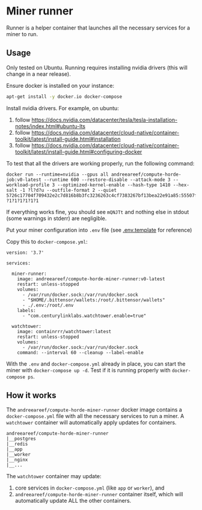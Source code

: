 # Miner runner

Runner is a helper container that launches all the necessary services for a miner to run.

## Usage

Only tested on Ubuntu. Running requires installing nvidia drivers (this will change in a near release).

Ensure docker is installed on your instance:

```bash
apt-get install -y docker.io docker-compose
```

Install nvidia drivers. For example, on ubuntu:

1. follow https://docs.nvidia.com/datacenter/tesla/tesla-installation-notes/index.html#ubuntu-lts
2. follow https://docs.nvidia.com/datacenter/cloud-native/container-toolkit/latest/install-guide.html#installation
3. follow https://docs.nvidia.com/datacenter/cloud-native/container-toolkit/latest/install-guide.html#configuring-docker

To test that all the drivers are working properly, run the following command:

```
docker run --runtime=nvidia --gpus all andreeareef/compute-horde-job:v0-latest --runtime 600 --restore-disable --attack-mode 3 --workload-profile 3 --optimized-kernel-enable --hash-type 1410 --hex-salt -1 ?l?d?u --outfile-format 2 --quiet 5726c17704f709432e2c7d816b8b3fc3236263c4cf7383267bf13bea22e91a85:55507f1971ff79d5 ?1?1?1?1?1?1
```


If everything works fine, you should see `mQNJTt` and nothing else in stdout (some warnings in stderr) 
are negligible.

Put your miner configuration into `.env` file (see [.env.template](.env.template) for reference)

Copy this to `docker-compose.yml`:

```
version: '3.7'

services:

  miner-runner:
    image: andreeareef/compute-horde-miner-runner:v0-latest
    restart: unless-stopped
    volumes:
      - /var/run/docker.sock:/var/run/docker.sock
      - "$HOME/.bittensor/wallets:/root/.bittensor/wallets"
      - ./.env:/root/.env
    labels:
      - "com.centurylinklabs.watchtower.enable=true"

  watchtower:
    image: containrrr/watchtower:latest
    restart: unless-stopped
    volumes:
      - /var/run/docker.sock:/var/run/docker.sock
    command: --interval 60 --cleanup --label-enable

```

With the `.env` and `docker-compose.yml` already in place, you can start the miner with `docker-compose up -d`.
Test if it is running properly with `docker-compose ps`.

## How it works

The `andreeareef/compute-horde-miner-runner` docker image contains a `docker-compose.yml` file with all the necessary services to run a miner.
A `watchtower` container will automatically apply updates for containers.

```
andreeareef/compute-horde-miner-runner
|__postgres
|__redis
|__app
|__worker
|__nginx
|__...
```

The `watchtower` container may update:
1) core services in `docker-compose.yml` (like `app` or `worker`), and
2) `andreeareef/compute-horde-miner-runner` container itself, which will automatically update ALL the other containers.
